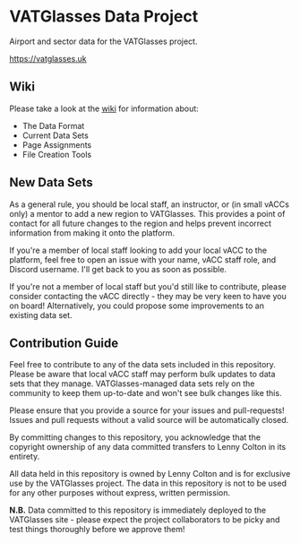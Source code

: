 # VATGlasses Data Project
Airport and sector data for the VATGlasses project.

https://vatglasses.uk

## Wiki
Please take a look at the [wiki](https://github.com/lennycolton/vatglasses-data/wiki) for information about:
- The Data Format
- Current Data Sets
- Page Assignments
- File Creation Tools

## New Data Sets
As a general rule, you should be local staff, an instructor, or (in small vACCs only) a mentor to add a new region to VATGlasses. This provides a point of contact for all future changes to the region and helps prevent incorrect information from making it onto the platform.

If you're a member of local staff looking to add your local vACC to the platform, feel free to open an issue with your name, vACC staff role, and Discord username. I'll get back to you as soon as possible.

If you're not a member of local staff but you'd still like to contribute, please consider contacting the vACC directly - they may be very keen to have you on board! Alternatively, you could propose some improvements to an existing data set.

## Contribution Guide
Feel free to contribute to any of the data sets included in this repository. Please be aware that local vACC staff may perform bulk updates to data sets that they manage. VATGlasses-managed data sets rely on the community to keep them up-to-date and won't see bulk changes like this.

Please ensure that you provide a source for your issues and pull-requests! Issues and pull requests without a valid source will be automatically closed.

By committing changes to this repository, you acknowledge that the copyright ownership of any data committed transfers to Lenny Colton in its entirety.

All data held in this repository is owned by Lenny Colton and is for exclusive use by the VATGlasses project. The data in this repository is not to be used for any other purposes without express, written permission.

**N.B.** Data committed to this repository is immediately deployed to the VATGlasses site - please expect the project collaborators to be picky and test things thoroughly before we approve them!
